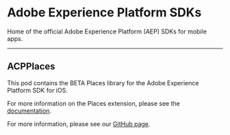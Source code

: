 # Adobe Experience Platform SDKs
Home of the official Adobe Experience Platform (AEP) SDKs for mobile apps.

<hr>

## ACPPlaces

This pod contains the BETA Places library for the Adobe Experience Platform SDK for iOS.

For more information on the Places extension, please see the [documentation](https://launch.gitbook.io/launch-adobe-mobile-sdk-beta/v/places/extension-reference/places-extension).

For more information, please see our [GitHub page](https://github.com/Adobe-Marketing-Cloud/acp-sdks).

